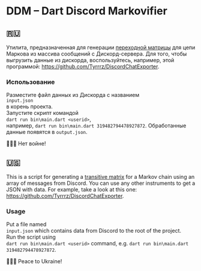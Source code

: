 # DDM – Dart Discord Markovifier
## 🇷🇺
Утилита, предназначенная для генерации [переходной матрицы](https://en.wikipedia.org/wiki/Stochastic_matrix) для цепи Маркова из массива сообщений с Дискорд-сервера.
Для того, чтобы выгрузить данные из дискорда, воспользуйтесь, например, этой программой: https://github.com/Tyrrrz/DiscordChatExporter.

### Использование
Разместите файл данных из Дискорда с названием  
`input.json`  
в корень проекта.  
Запустите скрипт командой  
`dart run bin\main.dart <userid>`,  
например, `dart run bin\main.dart 319482794478927872`.
Обработанные данные появятся в `output.json`.

🤍💙🤍
Нет войне!

## 🇺🇸
This is a script for generating a [transitive matrix](https://en.wikipedia.org/wiki/Stochastic_matrix) for a Markov chain using an array of messages from Discord.
You can use any other instruments to get a JSON with data. For example, take a look at this one: https://github.com/Tyrrrz/DiscordChatExporter.

### Usage
Put a file named  
`input.json` 
which contains data from Discord to the root of the project.  
Run the script using  
`dart run bin\main.dart <userid>` command, 
e.g. `dart run bin\main.dart 319482794478927872`.

🤍💙🤍
Peace to Ukraine!